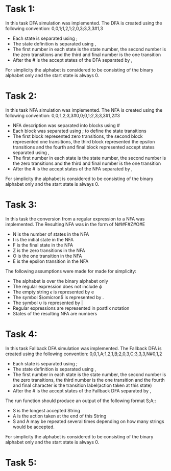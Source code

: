 # Task 1:
In this task DFA simulation was implemented.
The DFA is created using the following convention:
0,0,1;1,2,1;2,0,3;3,3,3#1,3
- Each state is separated using ;   
- The state definition is separated using ,
- The first number in each state is the state number, the second number is the zero transitions and the third and final number is the one transition 
- After the # is the accept states of the DFA separated by ,

For simplicity the alphabet is considered to be consisting of the binary alphabet only and the start state is always 0.


# Task 2:
In this task NFA simulation was implemented.
The NFA is created using the following convention:
0,0;1,2;3,3#0,0;0,1;2,3;3,3#1,2#3
- NFA description was separated into blocks using #
- Each block was separated using ; to define the state transitions
- The first block represented zero transitions, the second block represented one transitions, the third block represented the epsilon transitions and the fourth and final block represented accept states separated using ,
- The first number in each state is the state number, the second number is the zero transitions and the third and final number is the one transition 
- After the # is the accept states of the NFA separated by ,

For simplicity the alphabet is considered to be consisting of the binary alphabet only and the start state is always 0.
# Task 3:
In this task the conversion from a regular expression to a NFA was implemented.
The Resulting NFA  was in the form of  N#I#F#Z#O#E
- N is the number of states in the NFA
- I is the initial  state in the NFA
- F is the final state in the NFA
- Z is the zero transitions in the NFA
- O is the one transition in the NFA
- E is the epsilon transition in the NFA

The following assumptions were made for made for simplicity:
- The alphabet is over the binary alphabet only 
- The regular expression does not include $\phi$
- The empty string $\epsilon$ is represented by e
- The symbol $\omicron$ is represented by .
- The symbol $\cup$ is represented by |
- Regular expressions are represented in postfix notation
- States of the resulting NFA are numbers
# Task 4:
In this task Fallback DFA simulation was implemented.
The Fallback DFA is created using the following convention:
0,0,1,A;1,2,1,B;2,0,3,C;3,3,3,N#0,1,2
- Each state is separated using ;   
- The state definition is separated using ,
- The first number in each state is the state number, the second number is the zero transitions, the third number is the one transition and the fourth and final character is the transition label(action taken at this state)
- After the # is the accept states of the Fallback DFA separated by ,

The run function should produce an output of the following format S;A;:
- S is the longest accepted String 
- A is the action taken at the end of this String
- S and A may be repeated several times depending on how many strings would be accepted.

For simplicity the alphabet is considered to be consisting of the binary alphabet only and the start state is always 0.
# Task 5: